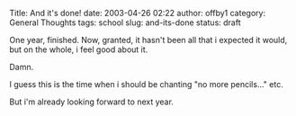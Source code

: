 Title: And it's done!
date: 2003-04-26 02:22
author: offby1
category: General Thoughts
tags: school
slug: and-its-done
status: draft

One year, finished. Now, granted, it hasn\'t been all that i expected it would, but on the whole, i feel good about it.

Damn.

I guess this is the time when i should be chanting \"no more pencils\...\" etc.

But i\'m already looking forward to next year.
